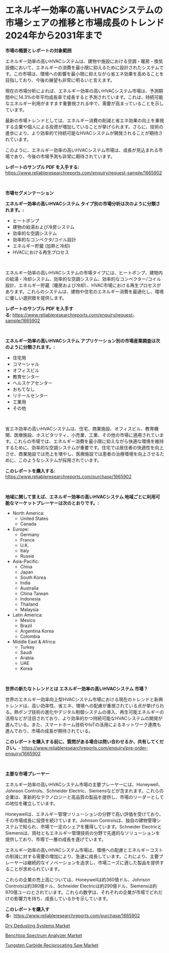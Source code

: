 <p><h1>エネルギー効率の高いHVACシステムの市場シェアの推移と市場成長のトレンド2024年から2031年まで</h1></p><p><strong>市場の概要とレポートの対象範囲</strong></p>
<p><p>エネルギー効率の高いHVACシステムは、建物や施設における空調・暖房・換気設備において、エネルギーの消費を最小限に抑えるために設計されたシステムです。この市場は、環境への影響を最小限に抑えながら省エネ効果を高めることを目指しており、今後の展望も非常に明るいと言えます。</p><p>現在の市場分析によれば、エネルギー効率の高いHVACシステム市場は、予測期間中に14.3%の年平均成長率で成長すると予測されています。これは、持続可能なエネルギー利用がますます重要視される中で、需要が高まっていることを示しています。</p><p>最新の市場トレンドとしては、エネルギー消費の削減と省エネ効果の向上を重視する企業や個人による投資が増加していることが挙げられます。さらに、技術の進歩により、より効率的で持続可能なHVACシステムが開発されることが期待されています。</p><p>このように、エネルギー効率の高いHVACシステム市場は、成長が見込まれる市場であり、今後の市場予測も非常に期待されています。</p></p>
<p><strong>レポートのサンプル PDF を入手する:</strong> <a href="https://www.reliableresearchreports.com/enquiry/request-sample/1665902">https://www.reliableresearchreports.com/enquiry/request-sample/1665902</a></p>
<p>&nbsp;</p>
<p><strong>市場セグメンテーション</strong></p>
<p><strong>エネルギー効率の高いHVACシステム タイプ別の市場分析は次のように分類されます。:</strong></p>
<p><ul><li>ヒートポンプ</li><li>建物の給湯および冷房システム</li><li>効率的な空調システム</li><li>効率的なコンベクタ/コイル設計</li><li>エネルギー貯蔵 (加熱と冷却)</li><li>HVACにおける再生プロセス</li></ul></p>
<p>&nbsp;</p>
<p><p>エネルギー効率の高いHVACシステムの市場タイプには、ヒートポンプ、建物内の給湯・冷却システム、効率的な空調システム、効率的なコンベクター/コイル設計、エネルギー貯蔵（暖房および冷却）、HVAC市場における再生プロセスがあります。これらのシステムは、建物や住宅のエネルギー消費を最適化し、環境に優しい選択肢を提供します。</p></p>
<p><strong>レポートのサンプル PDF を入手する:</strong>&nbsp;<a href="https://www.reliableresearchreports.com/enquiry/request-sample/1665902">https://www.reliableresearchreports.com/enquiry/request-sample/1665902</a></p>
<p>&nbsp;</p>
<p><strong> エネルギー効率の高いHVACシステム アプリケーション別の市場産業調査は次のように分類されます。:</strong></p>
<p><ul><li>住宅用</li><li>コマーシャル</li><li>オフィスビル</li><li>教育センター</li><li>ヘルスケアセンター</li><li>おもてなし</li><li>リテールセンター</li><li>工業用</li><li>その他</li></ul></p>
<p>&nbsp;</p>
<p><p>省エネ効率の高いHVACシステムは、住宅、商業施設、オフィスビル、教育機関、医療施設、ホスピタリティ、小売業、工業、その他の市場に適用されています。これらの市場では、エネルギー消費を最小限に抑えながら快適な環境を維持するために、効率的な空調システムが重要です。住宅では居住者の快適性を向上させ、商業施設では売上を増やし、医療施設では患者の治療環境を向上させるために、このようなシステムが採用されています。</p></p>
<p><strong>このレポートを購入する:</strong>&nbsp; <a href="https://www.reliableresearchreports.com/purchase/1665902">https://www.reliableresearchreports.com/purchase/1665902</a></p>
<p>&nbsp;</p>
<p><strong>地域に関して言えば、エネルギー効率の高いHVACシステム 地域ごとに利用可能なマーケットプレーヤーは次のとおりです。:</strong></p>
<p><ul>
    <li>
        North America:
        <ul>
            <li>United States</li>
            <li>Canada</li>
        </ul>
    </li>
    <li>
        Europe:
        <ul>
            <li>Germany</li>
            <li>France</li>
            <li>U.K.</li>
            <li>Italy</li>
            <li>Russia</li>
        </ul>
    </li>
    <li>
        Asia-Pacific:
        <ul>
            <li>China</li>
            <li>Japan</li>
            <li>South Korea</li>
            <li>India</li>
            <li>Australia</li>
            <li>China Taiwan</li>
            <li>Indonesia</li>
            <li>Thailand</li>
            <li>Malaysia</li>
        </ul>
    </li>
    <li>
        Latin America:
        <ul>
            <li>Mexico</li>
            <li>Brazil</li>
            <li>Argentina Korea</li>
            <li>Colombia</li>
        </ul>
    </li>
    <li>
        Middle East & Africa:
        <ul>
            <li>Turkey</li>
            <li>Saudi</li>
            <li>Arabia</li>
            <li>UAE</li>
            <li>Korea</li>
        </ul>
    </li>
    </ul></p>
<p>&nbsp;</p>
<p><strong>世界の新たなトレンドとは エネルギー効率の高いHVACシステム 市場？</strong></p>
<p><p>世界のエネルギー効率向上型HVACシステム市場における現在のトレンドと新興トレンドは、高い効率性、省エネ、環境への配慮が重視されている点が挙げられる。熱ポンプ技術の進化やデジタル制御システムの導入、再生可能エネルギーの活用などが注目されており、より効率的かつ持続可能なHVACシステムの開発が進んでいる。また、スマートホーム技術やIoTの活用によるネットワーク連携も進んでおり、市場の成長が期待されている。</p></p>
<p><strong>このレポートを購入する前に、質問がある場合は問い合わせるか、共有してください。</strong>- <a href="https://www.reliableresearchreports.com/enquiry/pre-order-enquiry/1665902">https://www.reliableresearchreports.com/enquiry/pre-order-enquiry/1665902</a></p>
<p>&nbsp;</p>
<p><strong>主要な市場プレーヤー</strong></p>
<p><p>エネルギー効率の高いHVACシステム市場の主要プレーヤーには、Honeywell、Johnson Controls、Schneider Electric、Siemensなどが含まれます。これらの企業は、革新的なテクノロジーと高品質の製品を提供し、市場のリーダーとしての地位を確立しています。</p><p>Honeywellは、エネルギー管理ソリューションの分野で高い評価を受けており、その市場成長に投資を続けています。Johnson Controlsは、独自の建物管理システムで知られ、市場で一定のシェアを獲得しています。Schneider ElectricとSiemensは、両社ともエネルギー管理技術の分野で先進的なソリューションを提供しており、市場で一層の成長を遂げています。</p><p>エネルギー効率の高いHVACシステム市場は、環境への配慮とエネルギーコストの削減に対する需要の増加により、急速に成長しています。これにより、主要プレーヤーは継続的なイノベーションを追求し、市場ニーズに適した製品を提供することが求められています。</p><p>これらの企業の売上高については、Honeywellは約360億ドル、Johnson Controlsは約380億ドル、Schneider Electricは約290億ドル、Siemensは約970億ユーロとされています。これらの数字は、それぞれの企業が市場でどれだけの影響力を持ち、成長しているかを示しています。</p></p>
<p><strong>このレポートを購入する:</strong>&nbsp;&nbsp;<a href="https://www.reliableresearchreports.com/purchase/1665902">https://www.reliableresearchreports.com/purchase/1665902</a></p>
<p><p><a href="https://www.linkedin.com/pulse/dry-dedusting-systems-market-size-furnishes-valuable-information-f0dff?trackingId=ourwqQg4hqenxG3alncA3g%3D%3D">Dry Dedusting Systems Market</a></p><p><a href="https://www.linkedin.com/pulse/benchtop-spectrum-analyzer-market-research-report-key-successful-9fhhf?trackingId=fcq2s8o1aJA5mleAf1OmTA%3D%3D">Benchtop Spectrum Analyzer Market</a></p><p><a href="https://www.linkedin.com/pulse/global-tungsten-carbide-reciprocating-saw-market-size-trends-ho2gf?trackingId=Q5Hu%2FmM6vyjs124tP5btUA%3D%3D">Tungsten Carbide Reciprocating Saw Market</a></p></p>